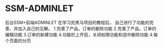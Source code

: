 # SSM-ADMINLET
后台SSM+前端ADMINLET
在学习完黑马项目的教程后，
自己进行了功能的完善，并加入自己的见解。
  1.完善了产品，订单的删除功能
  2.完善了产品，订单的编辑功能
  3.订单的新建功能
  4.功能栏上开启，关闭权限功能和选中删除功能
  4.每个页面的分页
